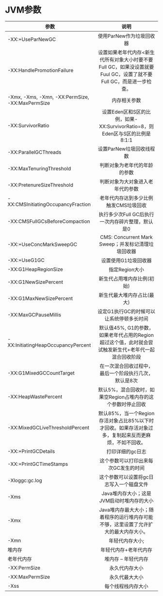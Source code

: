 # JVM参数

|参数	|说明|
| ------------- |:-------------:    |
| -XX:+UseParNewGC	| 使用ParNew作为垃圾回收器
| -XX:HandlePromotionFailure	| 设置如果老年代内存<新生代所有对象大小时要不要Full GC，如果没设置就要Fuul GC，设置了就不要Full GC，而是进一步检查。
| -Xmx, -Xms, -Xmn, -XX:PermSize, -XX:MaxPermSize	| 内存相关参数
| -XX:SurvivorRatio	| 设置Eden区和S区的比例，如果-XX:SurvivorRatio=8，则Eden区与S区的比例是8:1:1
| -XX:ParallelGCThreads	| 设置ParNew垃圾回收线程数
| -XX:MaxTenuringThreshold	| 判断对象为老年代的年龄的参数
| -XX:PretenureSizeThreshold	| 判断对象为大对象进入老年代的参数
| -XX:CMSInitiatingOccupancyFraction	| 老年代内存达到多少比例触发CMS垃圾回收
| -XX:CMSFullGCsBeforeCompaction	| 执行多少次Full GC后执行一次内存碎片整理，默认是0
| -XX:+UseConcMarkSweepGC	| CMS: Concurrent Mark Sweep；并发标记清理垃圾回收器
| -XX:+UseG1GC	| 设置使用G1垃圾回收器
| -XX:G1HeapRegionSize	| 指定Region大小
| -XX:G1NewSizePercent	| 新生代占用堆内存比例(初始)
| -XX:G1MaxNewSizePercent	| 新生代最大堆内存占比(最大)
| -XX:MaxGCPauseMillis	| 设定G1执行GC的时候可以让系统停顿多长时间
| -XX:InitiatingHeapOccupancyPercent	| 默认值45%, G1的参数，如果老年代占用的Region超过这个值，此时就会尝试触发新生代+老年代一起混合回收阶段
| -XX:G1MixedGCCountTarget	| 在一次混合回收过程中，最后一个阶段执行几次，默认是8次
| -XX:HeapWastePercent	| 默认5%，混合回收时，如果空Region占堆内存的这个参数时停止回收
| -XX:MixedGCLiveThresholdPercent	| 默认85%，当一个Region存活对象占比85%以下时才回收。如果存活对象过多，复制起来反而更麻烦，不如不回收。
| -XX:+PrintGCDetails	| 打印详细的gc日志
| -XX:+PrintGCTimeStamps	| 这个参数可以打印出来每次GC发生的时间
| -Xloggc:gc.log	| 这个参数可以设置将gc日志写入一个磁盘文件
| -Xms	| Java堆内存大小；这是JVM启动时堆内存的大小
| -Xmx	| Java堆内存最大大小；随着程序的运行堆内存可能不够，这里设置了允许扩大的最大内存大小。
| -Xmn	| 年轻代内存大小;
| 堆内存	| 年轻代内存+老年代内存
| 老年代内存	| 堆内存 – 年轻代内存
| -XX:PermSize	| 永久代内存大小
| -XX:MaxPermSize	| 永久代最大大小
| -Xss	| 每个线程栈内存大小
